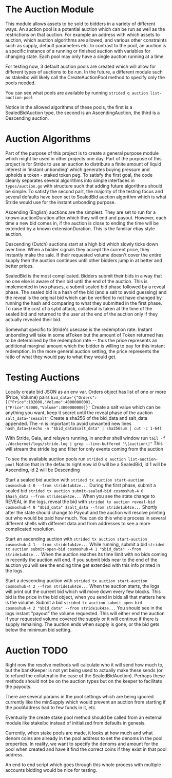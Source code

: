 # The Auction Module

This module allows assets to be sold to bidders in a variety of different ways.  An auction pool is a potential auction which can be run as well as the restrictions on that auction.  For example an address with which assets to auction, which auction algorithms are allowed, and various other constraints such as supply, default parameters etc.  In contrast to the pool, an auction is a specific instance of a running or finished auction with variables for changing state. Each pool may only have a single auction running at a time.

For testing now, 3 default auction pools are created which will allow for different types of auctions to be run. In the future, a different module such as stakeibc will likely call the CreateAuctionPool method to specify only the pools needed.

You can see what pools are available by running
`strided q auction list-auction-pool`

Notice in the allowed algorithms of these pools, the first is a SealedBidAuction type, the second is an AscendingAuction, the third is a Descending auction.

# Auction Algorithms

Part of the purpose of this project is to create a general purpose module which might be used in other projects one day. Part of the purpose of this project is for Stride to use an auction to distribute a finite amount of liquid interest in 'instant unbonding' which generates buying pressure and upholds a token - staked token peg.  To satisfy the first goal, the code cleanly separates several algorithms into simple interfaces in `types/auction.go` with structure such that adding future algorithms should be simple.  To satisfy the second part, the majority of the testing focus and several defaults have been set to SealedBid auction algorithm which is what Stride would use for the instant unbonding purpose.

Ascending (English) auctions are the simplest. They are set to run for a known auctionDuration after which they will end and payout.  However, each time a new bid comes in, if the auction is close to ending the time will be extended by a known extensionDuration.  This is the familiar ebay style auction.

Descending (Dutch) auctions start at a high bid which slowly ticks down over time.  When a bidder signals they accept the current price, they instantly make the sale.  If their requested volume doesn't cover the entire supply then the auction continues until other bidders jump in at better and better prices.  

SealedBid is the most complicated.  Bidders submit their bids in a way that no one else is aware of their bid until the end of the auction.  This is implemented in two phases, a submit sealed bid phase followed by a reveal phase.  The sealed bid is a hash of the bid (and a salt to avoid guessing) and the reveal is the original bid which can be verified to not have changed by running the hash and comparing to what they submitted in the first phase.  To raise the cost of a sybil attack, collateral is taken at the time of the sealed bid and returned to the user at the end of the auction only if they actually revealed their bid.

Somewhat specific to Stride's usecase is the redemption rate.  Instant unbonding will take in some stToken but the amount of Token returned has to be determined by the redemption rate -- thus the price represents an additional marginal amount which the bidder is willing to pay for this instant redemption.  In the more general auction setting, the price represents the ratio of what they would pay to what they would get.

# Testing Auctions

Locally create bid JSON as an env var.  Orders object has list of one or more (Price, Volume) pairs
`bid_data='{"Orders":[{"Price":102000,"Volume":4000000000},{"Price":93000,"Volume":3000000000]}'`
Create a salt value which can be anything you want, keep it secret until the reveal phase of the auction
`salt_data='seasalt'`
Create a sha256 of the bid_data and salt_data appended.  The -n is important to avoid unwanted new lines
`hash_data=$(echo -n "$bid_data$salt_data" | sha256sum | cut -c 1-64)`

With Stride, Gaia, and relayers running, in another shell window run
`tail -f ./dockernet/logs/stride.log | grep --line-buffered "\[auction\]"`
This will stream the stride log and filter for only events coming from the auction

To see the available auction pools run
`strided q auction list-auction-pool`
Notice that in the defaults right now id 0 will be a SealedBid, id 1 will be Ascending, id 2 will be Descending

Start a sealed bid auction with
`strided tx auction start-auction cosmoshub-4 0 --from stride1uk4ze...`
During the first phase, submit a sealed bid
`strided tx auction submit-sealed-bid cosmoshub-4 0 $hash_data --from stride1uk4ze...`
When you see the state change to REVEAL in the logs, reveal the bid with
`strided tx auction reveal-bid cosmoshub-4 0 "$bid_data" $salt_data --from stride1uk4ze...`
Shortly after the state should change to Payout and the auction will resolve printing out who would be paid how much.  You can do this whole process in several different shells with different data and from addresses to see a more complicated resolution.


Start an ascending auction with
`strided tx auction start-auction cosmoshub-4 1 --from stride1uk4ze...`
While running, submit a bid
`strided tx auction submit-open-bid cosmoshub-4 1 "$bid_data" --from stride1uk4ze...`
When the auction reaches its time limit with no bids coming in recently the auction will end.  If you submit bids near to the end of the auction you will see the ending time get extended with this info printed in the logs.


Start a descending auction with
`strided tx auction start-auction cosmoshub-4 2 --from stride1uk4ze...`
When the auction starts, the logs will print out the current bid which will move down every few blocks.  This bid is the price in the bid object, when you send in bids all that matters here is the volume. Submit a bid
`strided tx auction submit-open-bid cosmoshub-4 2 "$bid_data" --from stride1uk4ze...`
You should see in the logs instant "payout" the volume requested.  This will either end the auction if your requested volume covered the supply or it will continue if there is supply remaining.  The auction ends when supply is gone, or the bid gets below the minimum bid setting.


# Auction TODO

Right now the resolve methods will calculate who it will send how much to, but the bankKeeper is not yet being used to actually make these sends (or to refund the collateral in the case of the SealedBidAuction).  Perhaps these methods should not be on the auction types but on the keeper to facilitate the payouts.

There are several params in the pool settings which are being ignored currently like the minSupply which would prevent an auction from starting if the poolAddress had to few funds in it, etc.

Eventually the create stake pool method should be called from an external module like stakeibc instead of initialized from defaults in genesis.

Currently, when stake pools are made, it looks at how much and what denom coins are already in the pool address to set the denoms in the pool properties.  In reality, we want to specify the denoms and amount for the pool when created and have it find the correct coins if they exist in that pool address.

An end to end script which goes through this whole process with multiple accounts bidding would be nice for testing.
